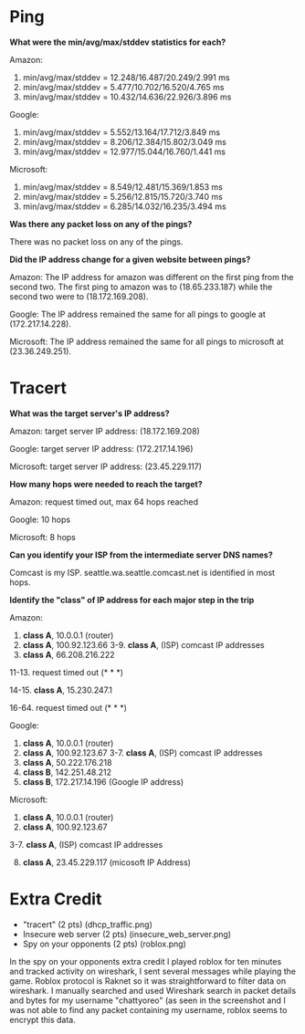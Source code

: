 # Ping

**What were the min/avg/max/stddev statistics for each?**

Amazon:
1. min/avg/max/stddev = 12.248/16.487/20.249/2.991 ms
2. min/avg/max/stddev = 5.477/10.702/16.520/4.765 ms
3. min/avg/max/stddev = 10.432/14.636/22.926/3.896 ms

Google:
1. min/avg/max/stddev = 5.552/13.164/17.712/3.849 ms
2. min/avg/max/stddev = 8.206/12.384/15.802/3.049 ms
3. min/avg/max/stddev = 12.977/15.044/16.760/1.441 ms

Microsoft:
1. min/avg/max/stddev = 8.549/12.481/15.369/1.853 ms
2. min/avg/max/stddev = 5.256/12.815/15.720/3.740 ms
3. min/avg/max/stddev = 6.285/14.032/16.235/3.494 ms


**Was there any packet loss on any of the pings?**

There was no packet loss on any of the pings.

**Did the IP address change for a given website between pings?**

Amazon:
The IP address for amazon was different on the first ping from the second two. The first ping to amazon was to (18.65.233.187) while the second two were to (18.172.169.208).

Google:
The IP address remained the same for all pings to google at (172.217.14.228).

Microsoft: 
The IP address remained the same for all pings to microsoft at (23.36.249.251).

# Tracert

**What was the target server's IP address?**

Amazon:
target server IP address: (18.172.169.208)

Google:
target server IP address: (172.217.14.196)

Microsoft:
target server IP address: (23.45.229.117)

**How many hops were needed to reach the target?**

Amazon:
request timed out, max 64 hops reached

Google:
10 hops

Microsoft:
8 hops

**Can you identify your ISP from the intermediate server DNS names?**

Comcast is my ISP. seattle.wa.seattle.comcast.net is identified in most hops.

**Identify the "class" of IP address for each major step in the trip**

Amazon:
1. **class A**, 10.0.0.1 (router)
2. **class A**, 100.92.123.66
3-9. **class A**, (ISP) comcast IP addresses
10.  **class A**, 66.208.216.222

11-13. request timed out  (* * *) 

14-15. **class A**, 15.230.247.1

16-64. request timed out  (* * *) 

Google:
 1. **class A**, 10.0.0.1 (router) 
 3. **class A**, 100.92.123.67
 3-7. **class A**, (ISP) comcast IP addresses
 8. **class A**, 50.222.176.218
 9. **class B**, 142.251.48.212
10. **class B**, 172.217.14.196 (Google IP address)

Microsoft:
  1. **class A**, 10.0.0.1 (router)
  2. **class A**, 100.92.123.67
  
  3-7. **class A**, (ISP) comcast IP addresses
  
  8.  **class A**, 23.45.229.117 (micosoft IP Address)
  
  # Extra Credit
  - "tracert" (2 pts) (dhcp_traffic.png)
  - Insecure web server (2 pts) (insecure_web_server.png)
  - Spy on your opponents (2 pts) (roblox.png)
 
 In the spy on your opponents extra credit I played roblox for ten minutes and tracked activity on wireshark, I sent several messages while playing the game. Roblox protocol is Raknet so it was straightforward to filter data on wireshark. I manually searched and used Wireshark search in packet details and bytes for my username "chattyoreo" (as seen in the screenshot and I was not able to find any packet containing my username, roblox seems to encrypt this data.
